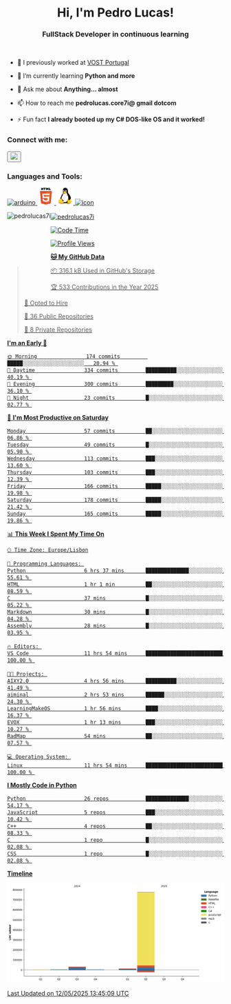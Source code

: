 <h1 align="center">Hi, I'm Pedro Lucas!</h1>
<h3 align="center">FullStack Developer in continuous learning</h3>
<br>

- 🔭 I previously worked at [VOST Portugal](https://github.com/vostpt) 

- 🌱 I’m currently learning **Python and more**

- 💬 Ask me about **Anything... almost**

- 📫 How to reach me **pedrolucas.core7i@ gmail dotcom**

- ⚡ Fun fact **I already booted up my C# DOS-like OS and it worked!**

<h3 align="left">Connect with me:</h3>
<p align="left">
    <div display="flex">
        <a href="https://bsky.app/profile/pedrolucas7i.bsky.social">
            <button>
                <img width=45 src="https://upload.wikimedia.org/wikipedia/commons/7/7a/Bluesky_Logo.svg">
            </button>
        </a>
    </div>
</p>
<h3 align="left">Languages and Tools:</h3>
<p align="left"> <a href="https://www.arduino.cc/" target="_blank" rel="noreferrer"> <img src="https://cdn.worldvectorlogo.com/logos/arduino-1.svg" alt="arduino" width="40" height="40"/> </a> <a href="https://www.w3.org/html/" target="_blank" rel="noreferrer"> <img src="https://raw.githubusercontent.com/devicons/devicon/master/icons/html5/html5-original-wordmark.svg" alt="html5" width="40" height="40"/> </a> <a href="https://www.linux.org/" target="_blank" rel="noreferrer"> <img src="https://raw.githubusercontent.com/devicons/devicon/master/icons/linux/linux-original.svg" alt="linux" width="40" height="40"/> </a> <a href="https://www.python.org" target="_blank" rel="noreferrer"> <img src="https://techstack-generator.vercel.app/python-icon.svg" alt="icon" width="40" height="40" />

<p><img align="left" height="194px" src="https://github-readme-stats.vercel.app/api/top-langs?username=pedrolucas7i&show_icons=true&theme=tokyonight&locale=en&layout=compact" alt="pedrolucas7i" /></p><img height="194px" align="center" src="https://github-readme-stats.vercel.app/api?username=pedrolucas7i&show_icons=true&theme=tokyonight&locale=en" alt="pedrolucas7i" />

<!--START_SECTION:waka-->
![Code Time](http://img.shields.io/badge/Code%20Time-145%20hrs%2015%20mins-blue)

![Profile Views](http://img.shields.io/badge/Profile%20Views-2-blue)

**🐱 My GitHub Data** 

> 📦 316.1 kB Used in GitHub's Storage 
 > 
> 🏆 533 Contributions in the Year 2025
 > 
> 💼 Opted to Hire
 > 
> 📜 36 Public Repositories 
 > 
> 🔑 8 Private Repositories 
 > 
**I'm an Early 🐤** 

```text
🌞 Morning                174 commits         █████░░░░░░░░░░░░░░░░░░░░   20.94 % 
🌆 Daytime                334 commits         ██████████░░░░░░░░░░░░░░░   40.19 % 
🌃 Evening                300 commits         █████████░░░░░░░░░░░░░░░░   36.10 % 
🌙 Night                  23 commits          █░░░░░░░░░░░░░░░░░░░░░░░░   02.77 % 
```
📅 **I'm Most Productive on Saturday** 

```text
Monday                   57 commits          ██░░░░░░░░░░░░░░░░░░░░░░░   06.86 % 
Tuesday                  49 commits          █░░░░░░░░░░░░░░░░░░░░░░░░   05.90 % 
Wednesday                113 commits         ███░░░░░░░░░░░░░░░░░░░░░░   13.60 % 
Thursday                 103 commits         ███░░░░░░░░░░░░░░░░░░░░░░   12.39 % 
Friday                   166 commits         █████░░░░░░░░░░░░░░░░░░░░   19.98 % 
Saturday                 178 commits         █████░░░░░░░░░░░░░░░░░░░░   21.42 % 
Sunday                   165 commits         █████░░░░░░░░░░░░░░░░░░░░   19.86 % 
```


📊 **This Week I Spent My Time On** 

```text
🕑︎ Time Zone: Europe/Lisbon

💬 Programming Languages: 
Python                   6 hrs 37 mins       ██████████████░░░░░░░░░░░   55.61 % 
HTML                     1 hr 1 min          ██░░░░░░░░░░░░░░░░░░░░░░░   08.59 % 
C                        37 mins             █░░░░░░░░░░░░░░░░░░░░░░░░   05.22 % 
Markdown                 30 mins             █░░░░░░░░░░░░░░░░░░░░░░░░   04.28 % 
Assembly                 28 mins             █░░░░░░░░░░░░░░░░░░░░░░░░   03.95 % 

🔥 Editors: 
VS Code                  11 hrs 54 mins      █████████████████████████   100.00 % 

🐱‍💻 Projects: 
AIXY2.0                  4 hrs 56 mins       ██████████░░░░░░░░░░░░░░░   41.49 % 
aiminal                  2 hrs 53 mins       ██████░░░░░░░░░░░░░░░░░░░   24.30 % 
LearningMakeOS           1 hr 56 mins        ████░░░░░░░░░░░░░░░░░░░░░   16.37 % 
EVOX                     1 hr 13 mins        ███░░░░░░░░░░░░░░░░░░░░░░   10.27 % 
RadMap                   54 mins             ██░░░░░░░░░░░░░░░░░░░░░░░   07.57 % 

💻 Operating System: 
Linux                    11 hrs 54 mins      █████████████████████████   100.00 % 
```

**I Mostly Code in Python** 

```text
Python                   26 repos            ██████████████░░░░░░░░░░░   54.17 % 
JavaScript               5 repos             ███░░░░░░░░░░░░░░░░░░░░░░   10.42 % 
C++                      4 repos             ██░░░░░░░░░░░░░░░░░░░░░░░   08.33 % 
C                        1 repo              █░░░░░░░░░░░░░░░░░░░░░░░░   02.08 % 
CSS                      1 repo              █░░░░░░░░░░░░░░░░░░░░░░░░   02.08 % 
```



**Timeline**

![Lines of Code chart](https://raw.githubusercontent.com/pedrolucas7i/pedrolucas7i/main/assets/bar_graph.png)


 Last Updated on 12/05/2025 13:45:09 UTC
<!--END_SECTION:waka-->
